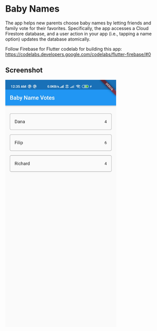 # Baby Names

The app helps new parents choose baby names by letting friends and family vote for their favorites. Specifically, the app accesses a Cloud Firestore database, and a user action in your app (i.e., tapping a name option) updates the database atomically.

Follow Firebase for Flutter codelab for building this app: https://codelabs.developers.google.com/codelabs/flutter-firebase/#0

## Screenshot
<img src="screenshot.jpg" alt="screenshot" width="350">
